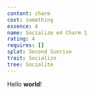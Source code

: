 ```yaml
---
content: charm
cost: something
essence: 4
name: Socialize e4 Charm 1
rating: 4
requires: []
splat: Second Sunrise
trait: Socialize
tree: Socialite
---
```


Hello **world**!
